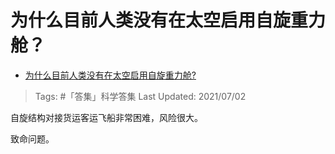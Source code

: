 # 为什么目前人类没有在太空启用自旋重力舱？

- [为什么目前人类没有在太空启用自旋重力舱?](https://www.zhihu.com/question/393984351/answer/1973552488)

>Tags: #「答集」科学答集
>Last Updated: 2021/07/02

自旋结构对接货运客运飞船非常困难，风险很大。

致命问题。